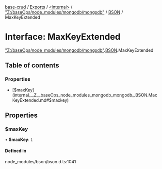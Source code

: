 [base-crud](../README.md) / [Exports](../modules.md) / [\<internal\>](../modules/internal_.md) / ["Z:/baseOps/node\_modules/mongodb/mongodb"](../modules/internal_._Z__baseOps_node_modules_mongodb_mongodb_.md) / [BSON](../modules/internal_._Z__baseOps_node_modules_mongodb_mongodb_.BSON.md) / MaxKeyExtended

# Interface: MaxKeyExtended

["Z:/baseOps/node\_modules/mongodb/mongodb"](../modules/internal_._Z__baseOps_node_modules_mongodb_mongodb_.md).[BSON](../modules/internal_._Z__baseOps_node_modules_mongodb_mongodb_.BSON.md).MaxKeyExtended

## Table of contents

### Properties

- [$maxKey](internal_._Z__baseOps_node_modules_mongodb_mongodb_.BSON.MaxKeyExtended.md#$maxkey)

## Properties

### $maxKey

• **$maxKey**: ``1``

#### Defined in

node_modules/bson/bson.d.ts:1041
